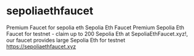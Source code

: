 # sepoliaethfaucet
Premium Faucet for sepolia eth
Sepolia Eth Faucet
Premium Sepolia Eth Faucet for testnet - claim up to 200 Sepolia Eth at SepoliaEthFaucet.xyz!, our faucet provides large Sepolia Eth for testnet
https://sepoliaethfaucet.xyz
